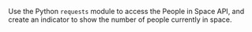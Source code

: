 Use the Python `requests` module to access the People in Space API, and create an indicator to show the number of people currently in space.
